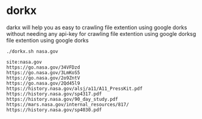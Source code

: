 # dorkx 

darkx will help you as easy to crawling file extention using google dorks without needing any api-key for crawling file extention using google dorksg file extention using google dorks 

<code>./dorkx.sh nasa.gov</code><br>


`site:nasa.gov`<br>
`https://go.nasa.gov/34VFDzd`<br>
`https://go.nasa.gov/3LmKoS5`<br>
`https://go.nasa.gov/2o9ZntV`<br>
`https://go.nasa.gov/2Qd45l9`<br>
`https://history.nasa.gov/alsj/a11/A11_PressKit.pdf`<br>
`https://history.nasa.gov/sp4317.pdf`<br>
`https://history.nasa.gov/90_day_study.pdf`<br>
`https://mars.nasa.gov/internal_resources/817/`<br>
`https://history.nasa.gov/sp4030.pdf`<br>




